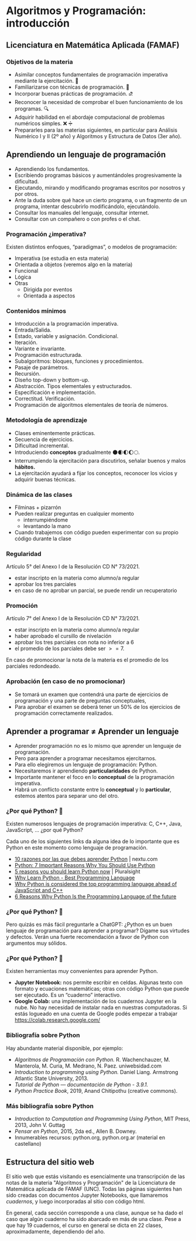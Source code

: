 # Algoritmos y Programación: introducción

## Licenciatura en Matemática Aplicada (FAMAF)

### Objetivos de la materia

- Asimilar conceptos fundamentales de programación imperativa mediante la ejercitación. 🚴
- Familiarizarse con técnicas de programación. 🔧
- Incorporar buenas prácticas de programación. ⛐
- Reconocer la necesidad de comprobar el buen funcionamiento de los programas. 🔍
- Adquirir habilidad en el abordaje computacional de problemas numéricos simples. ❌ ➗
- Prepararles para las materias siguientes, en particular para Análisis Numérico I y II (2º año) y Algoritmos y Estructura de Datos (3er año).

## Aprendiendo un lenguaje de programación

- Aprendiendo los fundamentos.
- Escribiendo programas básicos y aumentándoles progresivamente la dificultad.
- Ejecutando, mirando y modificando programas escritos por nosotros y por otros.
- Ante la duda sobre qué hace un cierto programa, o un fragmento de un programa, intentar descubrirlo modificándolo, ejecutándolo.
- Consultar los manuales del lenguaje, consultar internet.
- Consultar con un compañero o con profes o el chat.

### Programación ¿imperativa?

Existen distintos enfoques, “paradigmas”, o modelos de programación:

- Imperativa (se estudia en esta materia)
- Orientada a objetos (veremos algo en la materia)
- Funcional
- Lógica
- Otras
  - Dirigida por eventos
  - Orientada a aspectos

### Contenidos mínimos

- Introducción a la programación imperativa.
- Entrada/Salida.
- Estado, variable y asignación. Condicional.
- Iteración.
- Variante e invariante.
- Programación estructurada.
- Subalgoritmos: bloques, funciones y procedimientos.
- Pasaje de parámetros.
- Recursión.
- Diseño top-down y bottom-up.
- Abstracción. Tipos elementales y estructurados.
- Especificación e implementación.
- Correctitud. Verificación.
- Programación de algoritmos elementales de teoría de números.

### Metodología de aprendizaje

- Clases eminentemente prácticas.
- Secuencia de ejercicios.
- Dificultad incremental.
- Introduciendo **conceptos** gradualmente 🌑🌒🌓🌔🌕.
- Interrumpiendo la ejercitación para discutirlos, señalar buenos y malos **hábitos.**
- La ejercitación ayudará a fijar los conceptos, reconocer los vicios y adquirir buenas técnicas.

### Dinámica de las clases

- Filminas + pizarrón
- Pueden realizar preguntas en cualquier momento
  - interrumpiéndome
  - levantando la mano
- Cuando trabajemos con código pueden experimentar con su propio código durante la clase

### Regularidad

Artículo 5° del Anexo I de la Resolución CD N° 73/2021.

- estar inscripto en la materia como alumno/a regular
- aprobar los tres parciales
- en caso de no aprobar un parcial, se puede rendir un recuperatorio

### Promoción

Artículo 7° del Anexo I de la Resolución CD N° 73/2021.

- estar inscripto en la materia como alumno/a regular
- haber aprobado el cursillo de nivelación
- aprobar los tres parciales con nota no inferior a $6$
- el promedio de los parciales debe ser $>= 7$.

En  caso de promocionar la nota de la materia es el promedio de los parciales redondeado.

### Aprobación (en caso de no promocionar)

- Se tomará un examen que contendrá una parte de  ejercicios de programación y una parte de preguntas conceptuales,
- Para aprobar el examen se deberá tener un 50% de los ejercicios de programación  correctamente realizados.

## Aprender a programar  ≠ Aprender un lenguaje

- Aprender programación no es lo mismo que aprender un lenguaje de programación.
- Pero para aprender a programar necesitamos ejercitarnos.
- Para ello elegiremos un lenguaje de programación: Python.
- Necesitaremos ir aprendiendo **particularidades** de Python.
- Importante mantener el foco en lo **conceptual** de la programación imperativa.
- Habrá un conflicto constante entre lo **conceptual** y lo **particular**, estemos atentos para separar uno del otro.

### ¿Por qué Python? 🐍

Existen numerosos lenguajes de programación imperativa: C, C++, Java, JavaScript, … ¿por qué Python?

Cada uno de los siguientes links da alguna idea de lo importante que es Python en este momento como lenguaje de programación.

- [10 razones por las que debes aprender Python](https://www.nextu.com/blog/razones-aprender-python/#:~:text=Es%20uno%20de%20los%20lenguajes,f%C3%A1cilmente%20otros%20lenguajes%20de%20programaci%C3%B3n) | nextu.com
- [Python: 7 Important Reasons Why You Should Use Python](https://medium.com/@mindfiresolutions.usa/python-7-important-reasons-why-you-should-use-python-5801a98a0d0b#:~:text=Python%20is%20a%20general%20purpose,care%20of%20common%20programming%20tasks.)
- [5 reasons you should learn Python now](https://www.pluralsight.com/blog/software-development/why-python) | Pluralsight
- [Why Learn Python - Best Programming Language](http://www.bestprogramminglanguagefor.me/why-learn-python)
- [Why Python is considered the top programming language ahead of JavaScript and C++](https://www.techrepublic.com/article/why-python-is-considered-the-top-programming-language-ahead-of-javascript-and-c/)
- [6 Reasons Why Python Is the Programming Language of the future](https://www.makeuseof.com/tag/python-language-future/)

### ¿Por qué Python? 🐍

Pero quizás es más fácil preguntarle a ChatGPT:
¿Python es un buen lenguaje de programación para aprender a programar? Dígame sus virtudes y defectos.
Verán una fuerte recomendación a favor de Python con argumentos muy sólidos.

### ¿Por qué Python? 🐍

Existen herramientas muy convenientes para aprender Python.

- **Jupyter Notebook:** nos permite escribir en celdas. Algunas texto con formato y ecuaciones matemáticas; otras con código Python que puede ser ejecutado. Es un  “cuaderno” interactivo.
- **Google Colab:** una implementación de los cuadernos Jupyter en la nube. No hay necesidad de instalar nada en nuestras computadoras. Si estás logueado en una cuenta de Google podés empezar a trabajar <https://colab.research.google.com/>

### Bibliografía sobre Python

Hay abundante material disponible, por ejemplo:

- *Algoritmos de Programación con Python.*  R. Wachenchauzer, M. Manterola, M. Curia, M. Medrano, N. Paez. uniwebsidad.com
- *Introduction to programming using Python.* Daniel Liang. Armstrong Atlantic State University, 2013.
- *Tutorial de Python — documentación de Python - 3.9.1.*
- *Python Practice Book*, 2019, Anand Chitipothu (creative commons).

### Más bibliografía sobre Python

- *Introduction to Computation and Programming Using Python*, MIT Press, 2013, John V. Guttag
- *Pensar en Python*, 2015, 2da ed., Allen B. Downey.
- Innumerables recursos: python.org, python.org.ar (material en castellano)

## Estructura del sitio web

El sitio web que estás visitando es esencialmente una transcripción de las notas de la  materia "Algoritmos y Programación" de la Licenciatura de Matemática aplicada de FAMAF (UNC). Todas las páginas siguientes han sido creadas con documentos Jupyter Notebooks,  que llamaremos *cuadernos*, y luego incorporadas al sitio con código html.

En  general, cada sección corresponde a una clase,  aunque se ha dado el caso que algún cuaderno ha sido abarcado en más de una clase. Pese a que hay 19 cuadernos, el curso en general se dicta en 22 clases,  aproximadamente, dependiendo del año.  
